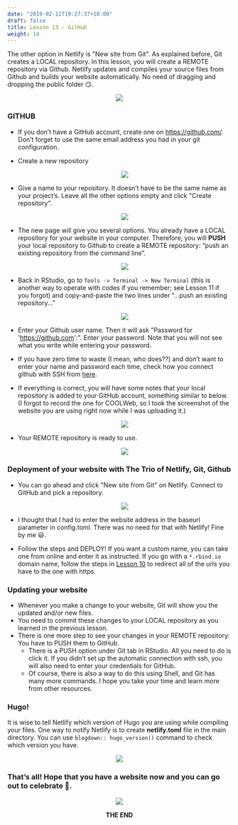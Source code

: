 ```yaml
---
date: "2019-02-11T19:27:37+10:00"
draft: false
title: Lesson 13 - GitHub
weight: 14
---
```


The other option in Netlify is "New site from Git". As explained before, Git creates a LOCAL repository. In this lesson, you will create a REMOTE repository via Github. Netlify updates and compiles your source files from Github and builds your website automatically. No need of dragging and dropping the public folder :smirk:.   

  <p align="center">
  <img src="/img/27_deploy21.png">
  </p>

### GITHUB

* If you don’t have a GitHub account, create one on <https://github.com/>. Don’t forget to use the same email address you had in your git configuration.

* Create a new repository

  <p align="center">
  <img src="/img/27_deploy22.png">
  </p>

* Give a name to your repository. It doesn’t have to be the same name as your project’s. Leave all the other options empty and click "Create repository". 

  <p align="center">
  <img src="/img/27_deploy23.png">
  </p>
  
* The new page will give you several options. You already have a LOCAL repository for your website in your computer. Therefore, you will __PUSH__ your local repository to Github to create a REMOTE repository: “push an existing repository from the command line”. 

  <p align="center">
  <img src="/img/27_deploy24.png">
  </p>

* Back in RStudio, go to `Tools -> Terminal -> New Terminal` (this is another way to operate with codes if you remember; see Lesson 11 if you forgot) and copy-and-paste the two lines under “…push an existing repository…”

  <p align="center">
  <img src="/img/27_deploy25.png">
  </p>
* Enter your Github user name. Then it will ask "Password for 'https://github.com':". Enter your password. Note that you will not see what you write while entering your password.

* If you have zero time to waste (I mean, who does??) and don’t want to enter your name and password each time, check how you connect github with SSH from [here](https://help.github.com/en/github/authenticating-to-github/connecting-to-github-with-ssh).

* If everything is correct, you will have some notes that your local repository is added to your GitHub account, something similar to below. (I forgot to record the one for COOLWeb, so I took the screenshot of the website you are using right now while I was uploading it.)

  <p align="center">
  <img src="/img/27_deploy25b.png">
  </p>

* Your REMOTE repository is ready to use. 

  <p align="center">
  <img src="/img/27_deploy26.png">
  </p>
  
### Deployment of your website with The Trio of Netlify, Git, Github


* You can go ahead and click "New site from Git" on Netlify. Connect to GitHub and pick a repository.

  <p align="center">
  <img src="/img/27_deploy27.png">
  </p>

* I thought that I had to enter the website address in the baseurl parameter in config.toml. There was no need for that with Netlify! Fine by me :smiley:.

* Follow the steps and DEPLOY! If you want a custom name, you can take one from online and enter it as instructed. If you go with a `*.rbind.io` domain name, follow the steps in [Lesson 10](/tutorial/10_netlify) to redirect all of the urls you have to the one with https.

### Updating your website

* Whenever you make a change to your website, Git will show you the updated and/or new files.
* You need to commit these changes to your LOCAL repository as you learned in the previous lesson.
* There is one more step to see your changes in your REMOTE repository: You have to PUSH them to GitHub. 
  - There is a PUSH option under Git tab in RStudio. All you need to do is click it. If you didn’t set up the automatic connection with ssh, you will also need to enter your credentials for GitHub.   
  - Of course, there is also a way to do this using Shell, and Git has many more commands. I hope you take your time and learn more from other resources. 

### Hugo!

It is wise to tell Netlify which version of Hugo you are using while compiling your files. One way to notify Netlify is to create __netlify.toml__ file in the main directory. You can use `blogdown:: hugo_version()` command to check which version you have.    

  <p align="center">
  <img src="/img/27_deploy28.png">
  </p>

### That’s all! Hope that you have a website now and you can go out to celebrate :tada:. 

  <p align="center">
    <img src="https://media.giphy.com/media/DbIKDy2Pb1d4c/source.gif">
  </p>

  <p align="center">
  <b>THE END</b>
  </p>

